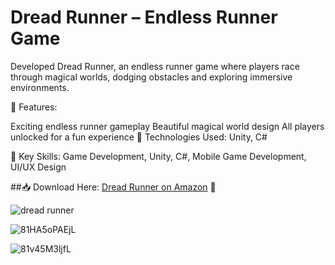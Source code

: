 # Dread Runner – Endless Runner Game
Developed Dread Runner, an endless runner game where players race through magical worlds, dodging obstacles and exploring immersive environments.

🔹 Features:

Exciting endless runner gameplay
Beautiful magical world design
All players unlocked for a fun experience
🔹 Technologies Used: Unity, C#

🔹 Key Skills: Game Development, Unity, C#, Mobile Game Development, UI/UX Design

##📥 Download Here: [Dread Runner on Amazon](https://www.amazon.com/gp/product/B0CTHPFHWL) 🚀

![dread runner](https://github.com/user-attachments/assets/38c550fe-3a33-4e21-b7dc-48a78fff1bb1)

![81HA5oPAEjL](https://github.com/user-attachments/assets/8cac8048-7424-465d-a22e-8bc5542e45b7)

![81v45M3ljfL](https://github.com/user-attachments/assets/d48664b2-ed58-4dff-a45f-a7941d64158d)



